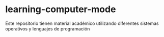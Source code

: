 # learning-computer-mode
Este repositorio tienen material académico utilizando diferentes sistemas operativos y lenguajes de programación
